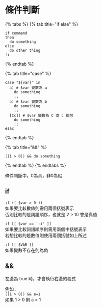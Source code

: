 # 條件判斷

{% tabs %}
{% tab title="if else" %}
```text
if command
then
  do something
else
  do other thing
fi
```
{% endtab %}

{% tab title="case" %}
```
case "${var}" in
  a) # $var 變數為 a
    do something
    ;;
  b) # $var 變數為 b
    do something
    ;;
  [Cc]) # $var 變數為 C 或 c 都可
    do something
    ;;
esac
```
{% endtab %}

{% tab title="&&" %}
```
((1 > 0)) && do something
```
{% endtab %}
{% endtabs %}

條件判斷中，0為真，非0為假

## if

`if (( $var > 0 ))`  
如果要比較數值則需用兩個括號表示  
否則比較的是詞語順序，也就是 2 &gt; 10 會是真值

`if [[ $var == '-i' ]]`  
如果要比較詞語順序則需用兩個中括號表示  
若想比較的是數值則使用兩個括號如上所述

`if [[ $VAR ]]`  
如果變數不存在則為偽

## &&

左邊為 true 時，才會執行右邊的程式

例如：  
`((1 > 0)) && a=1`  
如果 1 &gt; 0 則 a = 1

